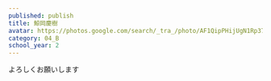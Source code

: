 ```yaml
---
published: publish
title: 鯨岡慶樹
avatar: https://photos.google.com/search/_tra_/photo/AF1QipPHijUgN1Rp37Fo77tAzW2v1-Bk_1W5ZFIjQyjd
category: 04_B
school_year: 2
---
```

よろしくお願いします